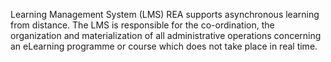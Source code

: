 Learning Management System (LMS) REA supports asynchronous learning from distance. The LMS is responsible for the co-ordination, the organization and materialization of all administrative operations concerning an eLearning programme or course which does not take place in real time.